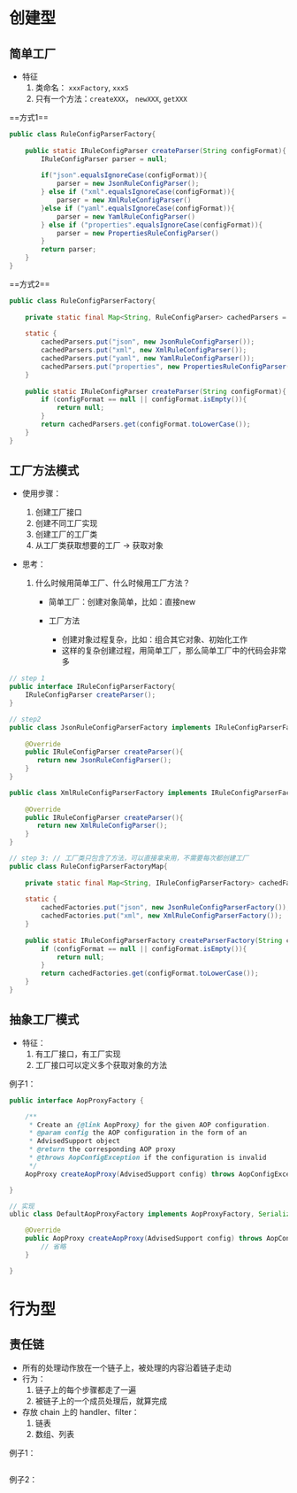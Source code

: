 # 创建型



## 简单工厂

- 特征
  1. 类命名： `xxxFactory`, `xxxS`
  2. 只有一个方法：`createXXX`， `newXXX`, `getXXX`



==方式1==

```java
public class RuleConfigParserFactory{
    
    public static IRuleConfigParser createParser(String configFormat){
        IRuleConfigParser parser = null;
        
        if("json".equalsIgnoreCase(configFormat)){
            parser = new JsonRuleConfigParser();
        } else if ("xml".equalsIgnoreCase(configFormat)){
            parser = new XmlRuleConfigParser()
        }else if ("yaml".equalsIgnoreCase(configFormat)){
            parser = new YamlRuleConfigParser()
        } else if ("properties".equalsIgnoreCase(configFormat)){
            parser = new PropertiesRuleConfigParser()
        }
        return parser;
    }
}
```



==方式2==

```java
public class RuleConfigParserFactory{
    
    private static final Map<String, RuleConfigParser> cachedParsers = new HashMap<>();
    
    static {
        cachedParsers.put("json", new JsonRuleConfigParser());
        cachedParsers.put("xml", new XmlRuleConfigParser());
        cachedParsers.put("yaml", new YamlRuleConfigParser());
        cachedParsers.put("properties", new PropertiesRuleConfigParser());
    }
    
    public static IRuleConfigParser createParser(String configFormat){
        if (configFormat == null || configFormat.isEmpty()){
            return null;
        }
        return cachedParsers.get(configFormat.toLowerCase());
    }
}
```





## 工厂方法模式

- 使用步骤：

  1. 创建工厂接口
  2. 创建不同工厂实现
  3. 创建工厂的工厂类
  4. 从工厂类获取想要的工厂 -> 获取对象

- 思考：

  1. 什么时候用简单工厂、什么时候用工厂方法？

     - 简单工厂：创建对象简单，比如：直接new

     - 工厂方法
       - 创建对象过程复杂，比如：组合其它对象、初始化工作
       - 这样的复杂创建过程，用简单工厂，那么简单工厂中的代码会非常多



```java
// step 1
public interface IRuleConfigParserFactory{
    IRuleConfigParser createParser();
}

// step2
public class JsonRuleConfigParserFactory implements IRuleConfigParserFactory{
    
    @Override
    public IRuleConfigParser createParser(){
       return new JsonRuleConfigParser(); 
    }
}

public class XmlRuleConfigParserFactory implements IRuleConfigParserFactory{
    
    @Override
    public IRuleConfigParser createParser(){
       return new XmlRuleConfigParser(); 
    }
}

// step 3: // 工厂类只包含了方法，可以直接拿来用，不需要每次都创建工厂
public class RuleConfigParserFactoryMap{
    
    private static final Map<String, IRuleConfigParserFactory> cachedFactories = new HashMap<>();
    
    static {
        cachedFactories.put("json", new JsonRuleConfigParserFactory());
        cachedFactories.put("xml", new XmlRuleConfigParserFactory());
    }
    
    public static IRuleConfigParserFactory createParserFactory(String configFormat){
        if (configFormat == null || configFormat.isEmpty()){
            return null;
        }
        return cachedFactories.get(configFormat.toLowerCase());
    }
}
```





## 抽象工厂模式

- 特征：
  1. 有工厂接口，有工厂实现
  2. 工厂接口可以定义多个获取对象的方法



例子1：

```java
public interface AopProxyFactory {

	/**
	 * Create an {@link AopProxy} for the given AOP configuration.
	 * @param config the AOP configuration in the form of an
	 * AdvisedSupport object
	 * @return the corresponding AOP proxy
	 * @throws AopConfigException if the configuration is invalid
	 */
	AopProxy createAopProxy(AdvisedSupport config) throws AopConfigException;

}

// 实现
ublic class DefaultAopProxyFactory implements AopProxyFactory, Serializable {

	@Override
	public AopProxy createAopProxy(AdvisedSupport config) throws AopConfigException {
		// 省略
    }

}
```





# 行为型



## 责任链



- 所有的处理动作放在一个链子上，被处理的内容沿着链子走动
- 行为：
  1. 链子上的每个步骤都走了一遍
  2. 被链子上的一个成员处理后，就算完成
- 存放 chain 上的 handler、filter：
  1. 链表
  2. 数组、列表



例子1：

```java

```



例子2：

```java

```

